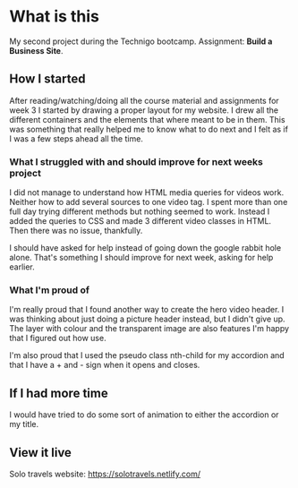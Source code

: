 # What is this
My second project during the Technigo bootcamp. 
Assignment: **Build a Business Site**.

## How I started
After reading/watching/doing all the course material and assignments for week 3 I started by drawing a proper layout for my website. I drew all the different containers and the elements that where meant to be in them. This was something that really helped me to know what to do next and I felt as if I was a few steps ahead all the time. 
 
### What I struggled with and should improve for next weeks project
I did not manage to understand how HTML media queries for videos work. Neither how to add several sources to one video tag. I spent more than one full day trying different methods but nothing seemed to work. Instead I added the queries to CSS and made 3 different video classes in HTML. Then there was no issue, thankfully. 

I should have asked for help instead of going down the google rabbit hole alone. That's something I should improve for next week, asking for help earlier. 

### What I'm proud of
I'm really proud that I found another way to create the hero video header. I was thinking about just doing a picture header instead, but I didn't give up. The layer with colour and the transparent image are also features I'm  happy that I figured out how use. 

I'm also proud that I used the pseudo class nth-child for my accordion and that I have a + and - sign when it opens and closes.

## If I had more time
I would have tried to do some sort of animation to either the accordion or my title.

## View it live
Solo travels website:
https://solotravels.netlify.com/